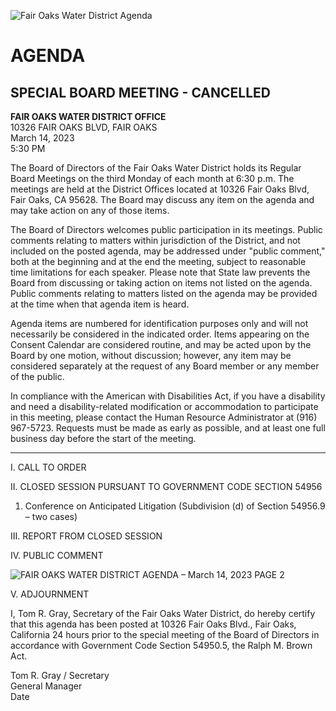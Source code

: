 <!-- Page 1 -->
![Fair Oaks Water District Agenda](https://www.example.com/image.png)

# AGENDA
## SPECIAL BOARD MEETING - CANCELLED

**FAIR OAKS WATER DISTRICT OFFICE**  
10326 FAIR OAKS BLVD, FAIR OAKS  
March 14, 2023  
5:30 PM

The Board of Directors of the Fair Oaks Water District holds its Regular Board Meetings on the third Monday of each month at 6:30 p.m. The meetings are held at the District Offices located at 10326 Fair Oaks Blvd, Fair Oaks, CA 95628. The Board may discuss any item on the agenda and may take action on any of those items.

The Board of Directors welcomes public participation in its meetings. Public comments relating to matters within jurisdiction of the District, and not included on the posted agenda, may be addressed under "public comment," both at the beginning and at the end the meeting, subject to reasonable time limitations for each speaker. Please note that State law prevents the Board from discussing or taking action on items not listed on the agenda. Public comments relating to matters listed on the agenda may be provided at the time when that agenda item is heard.

Agenda items are numbered for identification purposes only and will not necessarily be considered in the indicated order. Items appearing on the Consent Calendar are considered routine, and may be acted upon by the Board by one motion, without discussion; however, any item may be considered separately at the request of any Board member or any member of the public.

In compliance with the American with Disabilities Act, if you have a disability and need a disability-related modification or accommodation to participate in this meeting, please contact the Human Resource Administrator at (916) 967-5723. Requests must be made as early as possible, and at least one full business day before the start of the meeting.

---

I. CALL TO ORDER

II. CLOSED SESSION PURSUANT TO GOVERNMENT CODE SECTION 54956  
1. Conference on Anticipated Litigation (Subdivision (d) of Section 54956.9 – two cases)

III. REPORT FROM CLOSED SESSION

IV. PUBLIC COMMENT
<!-- Page 2 -->
![FAIR OAKS WATER DISTRICT AGENDA – March 14, 2023 PAGE 2](https://via.placeholder.com/993x768.png?text=FAIR+OAKS+WATER+DISTRICT+AGENDA+%E2%80%93+March+14%2C+2023+PAGE+2)

V. ADJOURNMENT

I, Tom R. Gray, Secretary of the Fair Oaks Water District, do hereby certify that this agenda has been posted at 10326 Fair Oaks Blvd., Fair Oaks, California 24 hours prior to the special meeting of the Board of Directors in accordance with Government Code Section 54950.5, the Ralph M. Brown Act.

Tom R. Gray / Secretary  
General Manager  
Date  
